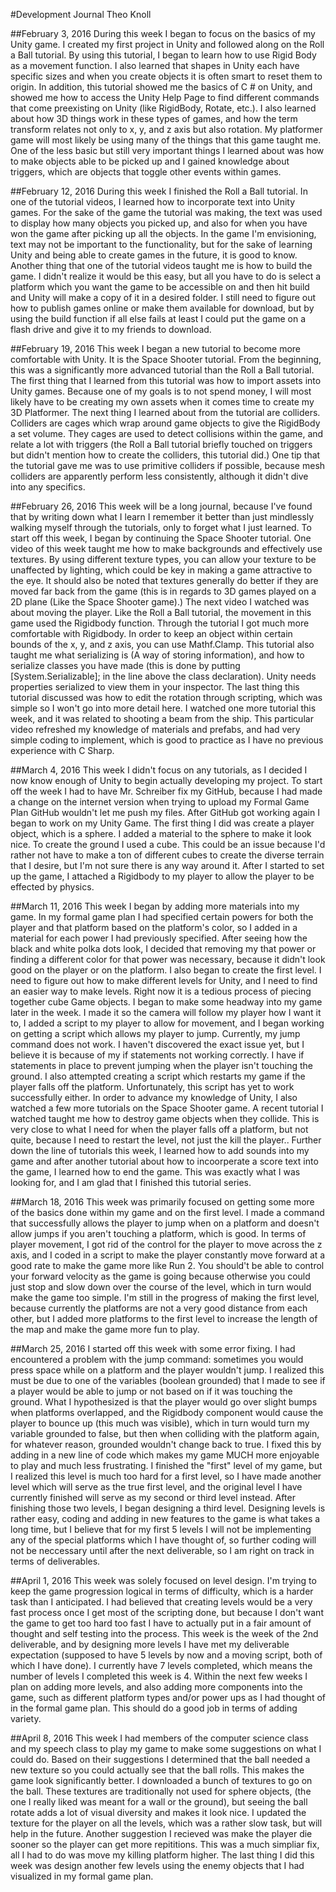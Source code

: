 #Development Journal
Theo Knoll

##February 3, 2016
During this week I began to focus on the basics of my Unity game. I created my first project in Unity and followed along on the Roll a Ball tutorial. By using this tutorial, I began to learn how to use Rigid Body as a movement function. I also learned that shapes in Unity each have specific sizes and when you create objects it is often smart to reset them to origin. In addition, this tutorial showed me the basics of C # on Unity, and showed me how to access the Unity Help Page to find different commands that come preexisting on Unity (like RigidBody, Rotate, etc.). I also learned about how 3D things work in these types of games, and how the term transform relates not only to x, y, and z axis but also rotation. My platformer game will most likely be using many of the things that this game taught me. One of the less basic but still very important things I learned about was how to make objects able to be picked up and I gained knowledge about triggers, which are objects that toggle other events within games.

##February 12, 2016
During this week I finished the Roll a Ball tutorial. In one of the tutorial videos, I learned how to incorporate text into Unity games. For the sake of the game the tutorial was making, the text was used to display how many objects you picked up, and also for when you have won the game after picking up all the objects. In the game I'm envisioning, text may not be important to the functionality, but for the sake of learning Unity and being able to create games in the future, it is good to know. Another thing that one of the tutorial videos taught me is how to build the game. I didn't realize it would be this easy, but all you have to do is select a platform which you want the game to be accessible on and then hit build and Unity will make a copy of it in a desired folder. I still need to figure out how to publish games online or make them available for download, but by using the build function if all else fails at least I could put the game on a flash drive and give it to my friends to download.

##February 19, 2016
This week I began a new tutorial to become more comfortable with Unity. It is the Space Shooter tutorial. From the beginning, this was a significantly more advanced tutorial than the Roll a Ball tutorial. The first thing that I learned from this tutorial was how to import assets into Unity games. Because one of my goals is to not spend money, I will most likely have to be creating my own assets when it comes time to create my 3D Platformer. The next thing I learned about from the tutorial are colliders. Colliders are cages which wrap around game objects to give the RigidBody a set volume. They cages are used to detect collisions within the game, and relate a lot with triggers (the Roll a Ball tutorial briefly touched on triggers but didn't mention how to create the colliders, this tutorial did.) One tip that the tutorial gave me was to use primitive colliders if possible, because mesh colliders are apparently perform less consistently, although it didn't dive into any specifics.

##February 26, 2016
This week will be a long journal, because I've found that by writing down what I learn I remember it better than just mindlessly walking myself through the tutorials, only to forget what I just learned. To start off this week, I began by continuing the Space Shooter tutorial. One video of this week taught me how to make backgrounds and effectively use textures. By using different texture types, you can allow your texture to be unaffected by lighting, which could be key in making a game attractive to the eye. It should also be noted that textures generally do better if they are moved far back from the game (this is in regards to 3D games played on a 2D plane (Like the Space Shooter game).) The next video I watched was about moving the player. Like the Roll a Ball tutorial, the movement in this game used the Rigidbody function. Through the tutorial I got much more comfortable with Rigidbody. In order to keep an object within certain bounds of the x, y, and z axis, you can use Mathf.Clamp. This tutorial also taught me what serializing is  (A way of storing information), and how to serialize classes you have made (this is done by putting [System.Serializable]; in the line above the class declaration). Unity needs properties serialized to view them in your inspector. The last thing this tutorial discussed was how to edit the rotation through scripting, which was simple so I won't go into more detail here. I watched one more tutorial this week, and it was related to shooting a beam from the ship. This particular video refreshed my knowledge of materials and prefabs, and had very simple coding to implement, which is good to practice as I have no previous experience with C Sharp.

##March 4, 2016
This week I didn't focus on any tutorials, as I decided I now know enough of Unity to begin actually developing my project. To start off the week I had to have Mr. Schreiber fix my GitHub, because I had made a change on the internet version when trying to upload my Formal Game Plan GitHub wouldn't let me push my files. After GitHub got working again I began to work on my Unity Game. The first thing I did was create a player object, which is a sphere. I added a material to the sphere to make it look nice. To create the ground I used a cube. This could be an issue because I'd rather not have to make a ton of different cubes to create the diverse terrain that I desire, but I'm not sure there is any way around it. After I started to set up the game, I attached a Rigidbody to my player to allow the player to be effected by physics.

##March 11, 2016
This week I began by adding more materials into my game. In my formal game plan I had specified certain powers for both the player and that platform based on the platform's color, so I added in a material for each power I had previously specified. After seeing how the black and white polka dots look, I decided that removing my that power or finding a different color for that power was necessary, because it didn't look good on the player or on the platform. I also began to create the first level. I need to figure out how to make different levels for Unity, and I need to find an easier way to make levels. Right now it is a tedious process of piecing together cube Game objects. I began to make some headway into my game later in the week. I made it so the camera will follow my player how I want it to, I added a script to my player to allow for movement, and I began working on getting a script which allows my player to jump. Currently, my jump command does not work. I haven't discovered the exact issue yet, but I believe it is because of my if statements not working correctly. I have if statements in place to prevent jumping when the player isn't touching the ground. I also attempted creating a script which restarts my game if the player falls off the platform. Unfortunately, this script has yet to work successfully either. In order to advance my knowledge of Unity, I also watched a few more tutorials on the Space Shooter game. A recent tutorial I watched taught me how to destroy game objects when they collide. This is very close to what I need for when the player falls off a platform, but not quite, because I need to restart the level, not just the kill the player.. Further down the line of tutorials this week, I learned how to add sounds into my game and after another tutorial about how to incoorperate a score text into the game, I learned how to end the game. This was exactly what I was looking for, and I am glad that I finished this tutorial series.

##March 18, 2016
This week was primarily focused on getting some more of the basics done within my game and on the first level. I made a command that successfully allows the player to jump when on a platform and doesn't allow jumps if you aren't touching a platform, which is good. In terms of player movement, I got rid of the control for the player to move across the z axis, and I coded in a script to make the player constantly move forward at a good rate to make the game more like Run 2. You should't be able to control your forward velocity as the game is going because otherwise you could just stop and slow down over the course of the level, which in turn would make the game too simple. I'm still in the progress of making the first level, because currently the platforms are not a very good distance from each other, but I added more platforms to the first level to increase the length of the map and make the game more fun to play.

##March 25, 2016
I started off this week with some error fixing. I had encountered a problem with the jump command: sometimes you would press space while on a platform and the player wouldn't jump. I realized this must be due to one of the variables (boolean grounded) that I made to see if a player would be able to jump or not based on if it was touching the ground. What I hypothesized is that the player would go over slight bumps when platforms overlapped, and the Rigidbody component would cause the player to bounce up (this much was visible), which in turn would turn my variable grounded to false, but then when colliding with the platform again, for whatever reason, grounded wouldn't change back to true. I fixed this by adding in a new line of code which makes my game MUCH more enjoyable to play and much less frustrating. I finished the "first" level of my game, but I realized this level is much too hard for a first level, so I have made another level which will serve as the true first level, and the original level I have currently finished will serve as my second or third level instead. After finishing those two levels, I began designing a third level. Designing levels is rather easy, coding and adding in new features to the game is what takes a long time, but I believe that for my first 5 levels I will not be implementing any of the special platforms which I have thought of, so further coding will not be neccessary until after the next deliverable, so I am right on track in terms of deliverables.

##April 1, 2016
This week was solely focused on level design. I'm trying to keep the game progression logical in terms of difficulty, which is a harder task than I anticipated. I had believed that creating levels would be a very fast process once I get most of the scripting done, but because I don't want the game to get too hard too fast I have to actually put in a fair amount of thought and self testing into the process. This week is the week of the 2nd deliverable, and by designing more levels I have met my deliverable expectation (supposed to have 5 levels by now and a moving script, both of which I have done). I currently have 7 levels completed, which means the number of levels I completed this week is 4. Within the next few weeks I plan on adding more levels, and also adding more components into the game, such as different platform types and/or power ups as I had thought of in the formal game plan. This should do a good job in terms of adding variety.

##April 8, 2016
This week I had members of the computer science class and my speech class to play my game to make some suggestions on what I could do. Based on their suggestions I determined that the ball needed a new texture so you could actually see that the ball rolls. This makes the game look significantly better. I downloaded a bunch of textures to go on the ball. These textures are traditionally not used for sphere objects, (the one I really liked was meant for a wall or the ground), but seeing the ball rotate adds a lot of visual diversity and makes it look nice. I updated the texture for the player on all the levels, which was a rather slow task, but will help in the future. Another suggestion I recieved was make the player die sooner so the player can get more repititions. This was a much simpliar fix, all I had to do was move my killing platform higher. The last thing I did this week was design another few levels using the enemy objects that I had visualized in my formal game plan. 